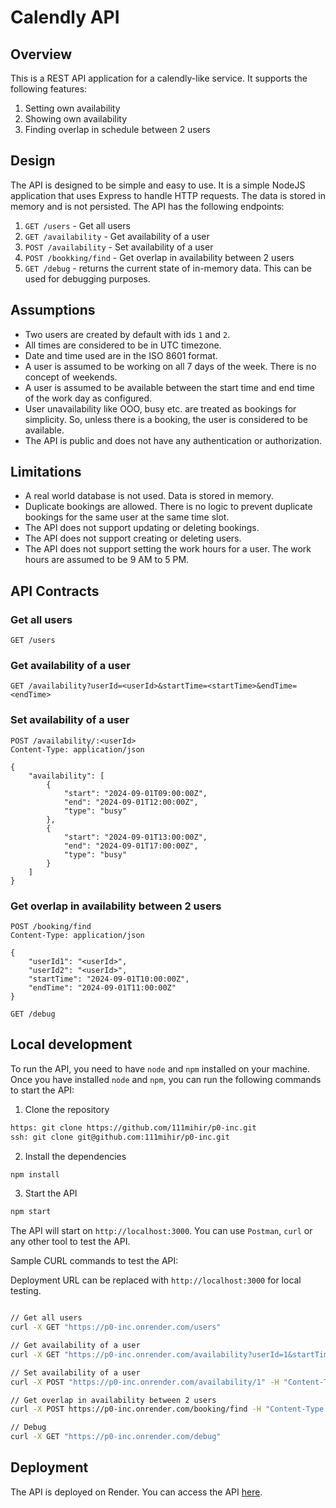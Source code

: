 # Calendly API

## Overview

This is a REST API application for a calendly-like service. It supports the following features:

1. Setting own availability
2. Showing own availability
3. Finding overlap in schedule between 2 users

## Design

The API is designed to be simple and easy to use. It is a simple NodeJS application that uses Express to handle HTTP requests. The data is stored in memory and is not persisted. The API has the following endpoints:

1. `GET /users` - Get all users
2. `GET /availability` - Get availability of a user
3. `POST /availability` - Set availability of a user
4. `POST /bookking/find` - Get overlap in availability between 2 users
5. `GET /debug` - returns the current state of in-memory data. This can be used for debugging purposes.

## Assumptions

- Two users are created by default with ids `1` and `2`.
- All times are considered to be in UTC timezone.
- Date and time used are in the ISO 8601 format.
- A user is assumed to be working on all 7 days of the week. There is no concept of weekends.
- A user is assumed to be available between the start time and end time of the work day as configured.
- User unavailability like OOO, busy etc. are treated as bookings for simplicity. So, unless there is a booking, the user is considered to be available.
- The API is public and does not have any authentication or authorization.

## Limitations

- A real world database is not used. Data is stored in memory.
- Duplicate bookings are allowed. There is no logic to prevent duplicate bookings for the same user at the same time slot.
- The API does not support updating or deleting bookings.
- The API does not support creating or deleting users.
- The API does not support setting the work hours for a user. The work hours are assumed to be 9 AM to 5 PM.

## API Contracts

### Get all users

```http
GET /users
```

### Get availability of a user

```http
GET /availability?userId=<userId>&startTime=<startTime>&endTime=<endTime>
```

### Set availability of a user

```http
POST /availability/:<userId>
Content-Type: application/json

{
    "availability": [
        {
            "start": "2024-09-01T09:00:00Z",
            "end": "2024-09-01T12:00:00Z",
            "type": "busy"
        },
        {
            "start": "2024-09-01T13:00:00Z",
            "end": "2024-09-01T17:00:00Z",
            "type": "busy"
        }
    ]
}
```

### Get overlap in availability between 2 users

```http
POST /booking/find
Content-Type: application/json

{
    "userId1": "<userId>",
    "userId2": "<userId>",
    "startTime": "2024-09-01T10:00:00Z",
    "endTime": "2024-09-01T11:00:00Z"
}
```

```http
GET /debug
```

## Local development

To run the API, you need to have `node` and `npm` installed on your machine. Once you have installed `node` and `npm`, you can run the following commands to start the API:

1. Clone the repository

```bash
https: git clone https://github.com/111mihir/p0-inc.git
ssh: git clone git@github.com:111mihir/p0-inc.git
```

2. Install the dependencies

```bash
npm install
```

3. Start the API

```bash
npm start
```

The API will start on `http://localhost:3000`. You can use `Postman`, `curl` or any other tool to test the API.

Sample CURL commands to test the API:

Deployment URL can be replaced with `http://localhost:3000` for local testing.

```bash

// Get all users
curl -X GET "https://p0-inc.onrender.com/users"

// Get availability of a user
curl -X GET "https://p0-inc.onrender.com/availability?userId=1&startTime=2024-06-24T09:00:00Z&endTime=2024-06-24T17:00:00Z"

// Set availability of a user
curl -X POST "https://p0-inc.onrender.com/availability/1" -H "Content-Type: application/json" -d '{"availability": [{"start_time": "2024-06-24T09:00:00Z", "end_time": "2024-06-24T12:00:00Z", "type": "busy"}, {"start_time": "2024-06-24T13:00:00Z", "end_time": "2024-06-24T17:00:00Z", "type": "busy"}]}'

// Get overlap in availability between 2 users
curl -X POST https://p0-inc.onrender.com/booking/find -H "Content-Type: application/json" -d '{"userId1": "1", "userId2": "2", "startTime": "2024-06-24T09:00:00Z", "endTime": "2024-06-24T17:00:00Z"}'

// Debug
curl -X GET "https://p0-inc.onrender.com/debug"
```

## Deployment

The API is deployed on Render. You can access the API [here](https://p0-inc.onrender.com/).
